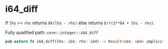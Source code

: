 # i64_diff

If `lhs` >= `rhs` returns `Ok(lhs - rhs)` else returns `Err(2**64 + lhs - rhs)`.

Fully qualified path: `core::integer::i64_diff`

```rust
pub extern fn i64_diff(lhs: i64, rhs: i64) -> Result<u64, u64> implicits(RangeCheck) nopanic;
```

